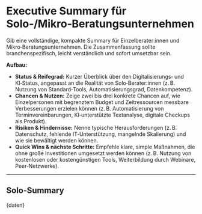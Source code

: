 # Executive Summary für Solo‑/Mikro‑Beratungsunternehmen

Gib eine vollständige, kompakte Summary für Einzelberater:innen und Mikro‑Beratungsunternehmen.  Die Zusammenfassung sollte branchenspezifisch, leicht verständlich und sofort umsetzbar sein.

**Aufbau:**

* **Status & Reifegrad:** Kurzer Überblick über den Digitalisierungs‑ und KI‑Status, angepasst an die Realität von Solo‑Berater:innen (z. B. Nutzung von Standard‑Tools, Automatisierungsgrad, Datenkompetenz).
* **Chancen & Nutzen:** Zeige zwei bis drei konkrete Chancen auf, wie Einzelpersonen mit begrenztem Budget und Zeitressourcen messbare Verbesserungen erzielen können (z. B. Automatisierung von Terminvereinbarungen, KI‑unterstützte Textanalyse, digitale Checkups als Produkt).
* **Risiken & Hindernisse:** Nenne typische Herausforderungen (z. B. Datenschutz, fehlende IT‑Unterstützung, mangelnde Skalierung) und wie sie bewältigt werden können.
* **Quick Wins & nächste Schritte:** Empfehle klare, simple Maßnahmen, die ohne große Investitionen umgesetzt werden können (z. B. Nutzung von kostenlosen oder kostengünstigen Tools, Weiterbildung durch Webinare, Peer‑Netzwerke).

---

## Solo‑Summary

{daten}